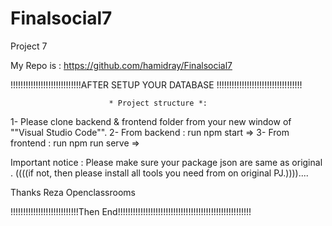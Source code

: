 # Finalsocial7
Project 7

My Repo is :
https://github.com/hamidray/Finalsocial7

!!!!!!!!!!!!!!!!!!!!!!!!!!!!AFTER SETUP YOUR DATABASE !!!!!!!!!!!!!!!!!!!!!!!!!!!!!!!!!!

                          * Project structure *:

1- Please clone backend & frontend folder from your new window of ""Visual Studio Code"".
2- From backend : run npm start =>
3- From frontend : run npm run serve =>

Important notice : Please make sure your package json are same as original . 
((((if not, then please install all tools you need from on original PJ.))))....

Thanks Reza 
Openclassrooms 


!!!!!!!!!!!!!!!!!!!!!!!!!!!Then End!!!!!!!!!!!!!!!!!!!!!!!!!!!!!!!!!!!!!!!!!!!!!!!!!!!!! 
